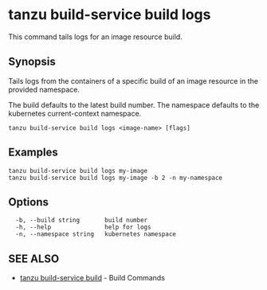 # tanzu build-service build logs

This command tails logs for an image resource build.

## Synopsis

Tails logs from the containers of a specific build of an image resource in the provided namespace.

The build defaults to the latest build number.
The namespace defaults to the kubernetes current-context namespace.

```console
tanzu build-service build logs <image-name> [flags]
```

## Examples

```console
tanzu build-service build logs my-image
tanzu build-service build logs my-image -b 2 -n my-namespace
```

## Options

```console
  -b, --build string       build number
  -h, --help               help for logs
  -n, --namespace string   kubernetes namespace
```

## SEE ALSO

* [tanzu build-service build](tanzu_build-service_build.md)	 - Build Commands